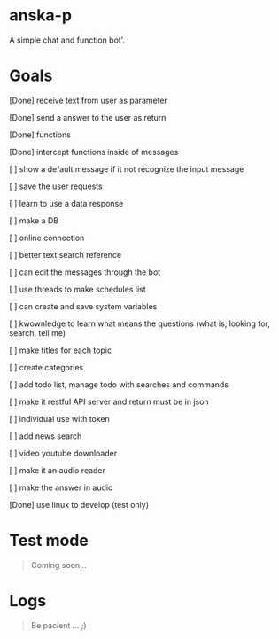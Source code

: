 # anska-p
A simple chat and function bot'.

# Goals
 [Done] receive text from user as parameter
 
 [Done] send a answer to the user as return 
 
 [Done] functions
 
 [Done] intercept functions inside of messages
 
 [ ] show a default message if it not recognize the input message
 
 [ ] save the user requests
 
 [ ] learn to use a data response
 
 [ ] make a DB
 
 [ ] online connection
 
 [ ] better text search reference
 
 [ ] can edit the messages through the bot
 
 [ ] use threads to make schedules list
 
 [ ] can create and save system variables
 
 [ ] kwownledge to learn what means the questions  (what is, looking for, search, tell me)
 
 [ ] make titles for each topic
 
 [ ] create categories
 
 [ ] add todo list, manage todo with searches and commands
 
 [ ] make it restful API server and return must be in json
 
 [ ] individual use with token
 
 [ ] add news search
 
 [ ] video youtube downloader
 
 [ ] make it an audio reader
 
 [ ] make the answer in audio
 
 [Done] use linux to develop (test only)
 
 # Test mode
 
 > Coming soon...
 
 # Logs
 
 > Be pacient ... ;)
